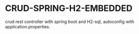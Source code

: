 # CRUD-SPRING-H2-EMBEDDED
crud  rest controller with spring boot and H2-sql, autoconfig with application.properties.
